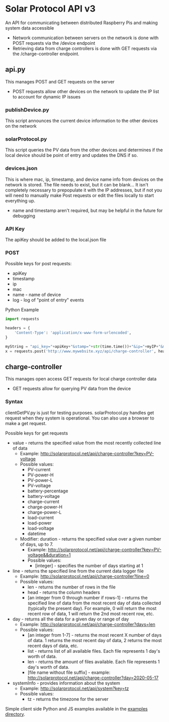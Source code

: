 # Solar Protocol API v3

An API for communicating between distributed Raspberry Pis and making system data accessible

* Network communication between servers on the network is done with POST requests via the /device endpoint 
* Retrieving data from charge controllers is done with GET requests via the /charge-controller endpoint.

## api.py

This manages POST and GET requests on the server

* POST requests allow other devices on the network to update the IP list to account for dynamic IP issues

### publishDevice.py

This script announces the current device information to the other devices on the network

### solarProtocol.py

This script queries the PV data from the other devices and determines if the local device should be point of entry and updates the DNS if so.

### devices.json

This is where mac, ip, timestamp, and device name info from devices on the network is stored. The file needs to exist, but it can be blank... It isn't completely necessary to prepopulate it with the IP addresses, but if not you will need to manually make Post requests or edit the files locally to start everything up.

* name and timestamp aren't required, but may be helpful in the future for debugging

### API Key

The apiKey should be added to the local.json file

### POST

Possible keys for post requests:
* apiKey
* timestamp
* ip
* mac
* name - name of device
* log - log of "point of entry" events

Python Example

```python
import requests

headers = {
    'Content-Type': 'application/x-www-form-urlencoded',
}

myString = "api_key="+apiKey+"&stamp="+str(time.time())+"&ip="+myIP+"&mac="+myMAC+"&name="+myName
x = requests.post('http://www.mywebsite.xyz/api/charge-controller', headers=headers,data = myString)
```

## charge-controller
This manages open access GET requests for local charge controller data

* GET requests allow for querying PV data from the device

### Syntax

clientGetPV.py is just for testing purposes. solarProtocol.py handles get request when they system is operational. You can also use a browser to make a get request.

Possible keys for get requests

* value - returns the specified value from the most recently collected line of data
	* Example: http://solarprotocol.net/api/charge-controller?key=PV-voltage
	* Possible values:
		* PV-current
		* PV-power-H
		* PV-power-L
		* PV-voltage
		* battery-percentage
		* battery-voltage
		* charge-current
		* charge-power-H
		* charge-power-L
		* load-current
		* load-power
		* load-voltage
		* datetime
	* Modifier: duration - returns the specified value over a given number of days, up to 7.
		* Example: http://solarprotocol.net/api/charge-controller?key=PV-voltage&&duration=1
		* Possible values:
			* [integer] - specifies the number of days starting at 1
* line - returns the specified line from the current data logger file
	* Example: http://solarprotocol.net/api/charge-controller?line=0
	* Possible values:
		* len - returns the number of rows in the file
		* head - returns the column headers
		* [an integer from 0 through number if rows-1] - returns the specified line of data from the most recent day of data collected (typically the present day). For example, 0 will return the most recent row of data, 1 will return the 2nd most recent row, etc.
* day - returns all the data for a given day or range of day
	* Example: http://solarprotocol.net/api/charge-controller?days=len
	* Possible values:
		* [an integer from 1-7] - returns the most recent X number of days of data. 1 returns the most recent day of data, 2 returns the most recent days of data, etc.
		* list - returns list of all available files. Each file represents 1 day's worth of data.
		* len - returns the amount of files available. Each file represents 1 day's worth of data.
		* [file name without file suffix] - example: http://solarprotocol.net/api/charge-controller?day=2020-05-17
* systemInfo - provides information about the system
	* Example: http://solarprotocol.net/api/system?key=tz
	* Possible values:
		* tz - returns the timezone for the server

<p>
Simple client side Python and JS examples available in the <a href="https://github.com/alexnathanson/solar-protocol/tree/master/dev/examples" target="_blank">examples directory</a>.
</p>
